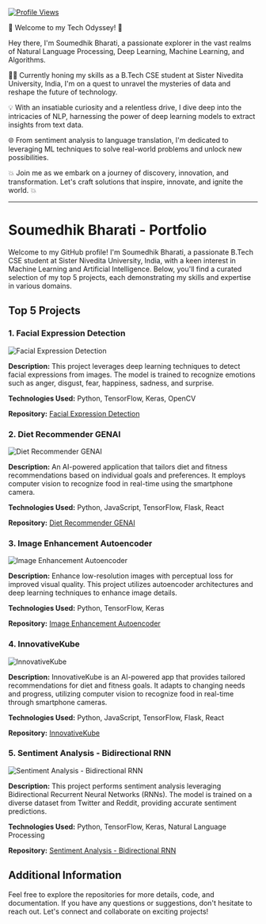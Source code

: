 [![Profile Views](https://img.shields.io/badge/Profile_Views-YourProfileViews-gold?style=flat&labelColor=black)](https://github.com/Soumedhik)


🚀 Welcome to my Tech Odyssey! 🌟

Hey there, I'm Soumedhik Bharati, a passionate explorer in the vast realms of Natural Language Processing, Deep Learning, Machine Learning, and Algorithms.

👨‍💻 Currently honing my skills as a B.Tech CSE student at Sister Nivedita University, India, I'm on a quest to unravel the mysteries of data and reshape the future of technology.

💡 With an insatiable curiosity and a relentless drive, I dive deep into the intricacies of NLP, harnessing the power of deep learning models to extract insights from text data.

🌐 From sentiment analysis to language translation, I'm dedicated to leveraging ML techniques to solve real-world problems and unlock new possibilities.

💥 Join me as we embark on a journey of discovery, innovation, and transformation. Let's craft solutions that inspire, innovate, and ignite the world. 💥

---

# Soumedhik Bharati - Portfolio

Welcome to my GitHub profile! I'm Soumedhik Bharati, a passionate B.Tech CSE student at Sister Nivedita University, India, with a keen interest in Machine Learning and Artificial Intelligence. Below, you'll find a curated selection of my top 5 projects, each demonstrating my skills and expertise in various domains.

## Top 5 Projects

### 1. Facial Expression Detection

![Facial Expression Detection](images/facial_expression_detection.png)

**Description:** This project leverages deep learning techniques to detect facial expressions from images. The model is trained to recognize emotions such as anger, disgust, fear, happiness, sadness, and surprise.

**Technologies Used:** Python, TensorFlow, Keras, OpenCV

**Repository:** [Facial Expression Detection](https://github.com/Soumedhik/FACIAL-EXPRESSION-DETECTION)

### 2. Diet Recommender GENAI

![Diet Recommender GENAI](images/diet_recommender_genai.png)

**Description:** An AI-powered application that tailors diet and fitness recommendations based on individual goals and preferences. It employs computer vision to recognize food in real-time using the smartphone camera.

**Technologies Used:** Python, JavaScript, TensorFlow, Flask, React

**Repository:** [Diet Recommender GENAI](https://github.com/Soumedhik/DIET-RECOMMENDER-GENAI)

### 3. Image Enhancement Autoencoder

![Image Enhancement Autoencoder](images/image_enhancement_autoencoder.png)

**Description:** Enhance low-resolution images with perceptual loss for improved visual quality. This project utilizes autoencoder architectures and deep learning techniques to enhance image details.

**Technologies Used:** Python, TensorFlow, Keras

**Repository:** [Image Enhancement Autoencoder](https://github.com/Soumedhik/Image_Enhancement_Autoencoder)

### 4. InnovativeKube

![InnovativeKube](images/innovativekube.png)

**Description:** InnovativeKube is an AI-powered app that provides tailored recommendations for diet and fitness goals. It adapts to changing needs and progress, utilizing computer vision to recognize food in real-time through smartphone cameras.

**Technologies Used:** Python, JavaScript, TensorFlow, Flask, React

**Repository:** [InnovativeKube](https://github.com/Soumedhik/InnovativeKube)

### 5. Sentiment Analysis - Bidirectional RNN

![Sentiment Analysis - Bidirectional RNN](images/sentiment_analysis_bidirectional_rnn.png)

**Description:** This project performs sentiment analysis leveraging Bidirectional Recurrent Neural Networks (RNNs). The model is trained on a diverse dataset from Twitter and Reddit, providing accurate sentiment predictions.

**Technologies Used:** Python, TensorFlow, Keras, Natural Language Processing

**Repository:** [Sentiment Analysis - Bidirectional RNN](https://github.com/Soumedhik/SentimentAnalysis-BidirectionalRNN)

## Additional Information

Feel free to explore the repositories for more details, code, and documentation. If you have any questions or suggestions, don't hesitate to reach out. Let's connect and collaborate on exciting projects!
